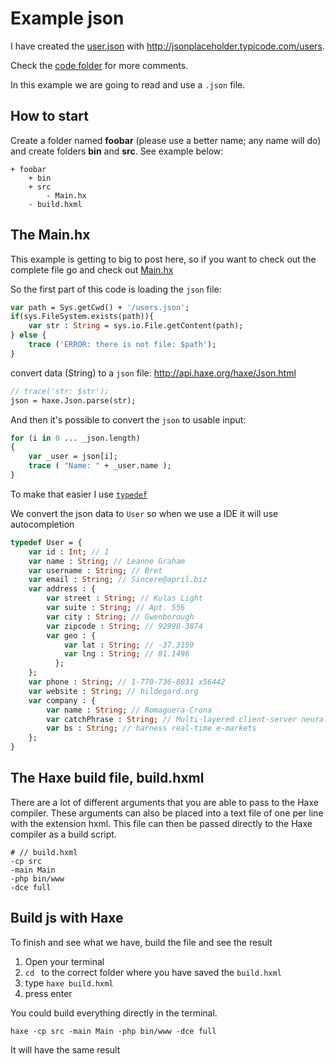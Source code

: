 # Example json

I have created the [user.json](https://github.com/MatthijsKamstra/haxephp/tree/master/08json/code/bin/www/assets/users.json) with <http://jsonplaceholder.typicode.com/users>.

Check the [code folder](https://github.com/MatthijsKamstra/haxephp/tree/master/08json/code) for more comments.

In this example we are going to read and use a `.json` file.

## How to start

Create a folder named **foobar** (please use a better name; any name will do) and create folders **bin** and **src**.
See example below:

```
+ foobar
	+ bin
	+ src
		- Main.hx
	- build.hxml
```

## The Main.hx

This example is getting to big to post here, so if you want to check out the complete file go and check out [Main.hx](https://github.com/MatthijsKamstra/haxejs/tree/master/08json/code/Main.hx)

So the first part of this code is loading the `json` file:

```haxe
var path = Sys.getCwd() + '/users.json';
if(sys.FileSystem.exists(path)){
	var str : String = sys.io.File.getContent(path);
} else {
	trace ('ERROR: there is not file: $path');
}
```

convert data (String) to a `json` file:
<http://api.haxe.org/haxe/Json.html>

```haxe
// trace('str: $str');
json = haxe.Json.parse(str);
```

And then it's possible to convert the `json` to usable input:

```haxe
for (i in 0 ... _json.length)
{
	var _user = json[i];
	trace ( "Name: " + _user.name );
}

```

To make that easier I use [`typedef`](http://haxe.org/manual/type-system-typedef.html)

We convert the json data to `User` so when we use a IDE it will use autocompletion

```haxe
typedef User = {
	var id : Int; // 1
	var name : String; // Leanne Graham
	var username : String; // Bret
	var email : String; // Sincere@april.biz
	var address : {
	  	var street : String; // Kulas Light
	  	var suite : String; // Apt. 556
	  	var city : String; // Gwenborough
	  	var zipcode : String; // 92998-3874
	  	var geo : {
	    	var lat : String; // -37.3159
	    	var lng : String; // 81.1496
	      };
	};
	var phone : String; // 1-770-736-8031 x56442
	var website : String; // hildegard.org
	var company : {
	  	var name : String; // Romaguera-Crona
	  	var catchPhrase : String; // Multi-layered client-server neural-net
	  	var bs : String; // harness real-time e-markets
    };
}

```

## The Haxe build file, build.hxml

There are a lot of different arguments that you are able to pass to the Haxe compiler.
These arguments can also be placed into a text file of one per line with the extension hxml. This file can then be passed directly to the Haxe compiler as a build script.

```
# // build.hxml
-cp src
-main Main
-php bin/www
-dce full
```

## Build js with Haxe

To finish and see what we have, build the file and see the result

1. Open your terminal
2. `cd ` to the correct folder where you have saved the `build.hxml`
3. type `haxe build.hxml`
4. press enter

You could build everything directly in the terminal.

```
haxe -cp src -main Main -php bin/www -dce full
```

It will have the same result
